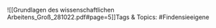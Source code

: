 
![[Grundlagen des wissenschaftlichen Arbeitens_Groß_281022.pdf#page=5]]Tags & Topics:
   #Findensieeigene